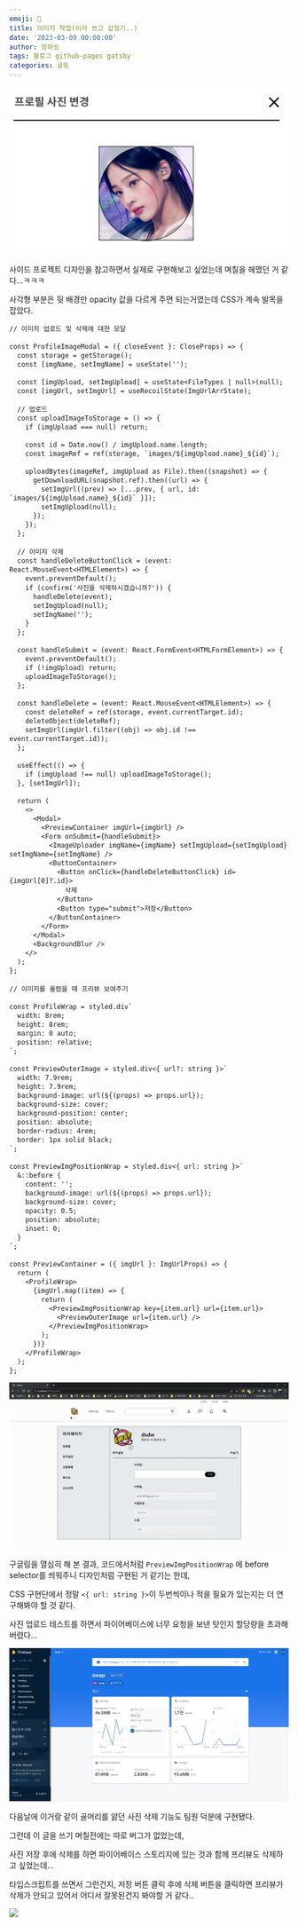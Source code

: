 ```yaml
---
emoji: 🔮
title: 이미지 작업(이라 쓰고 삽질기..)
date: '2023-03-09 00:00:00'
author: 정하승
tags: 블로그 github-pages gatsby
categories: 글또
---
```


<img src='../../assets/profilechange.png' />

<br />

사이드 프로젝트 디자인을 참고하면서 실제로 구현해보고 싶었는데 며칠을 헤맸던 거 같다...ㅋㅋㅋ

사각형 부분은 뒷 배경만 opacity 값을 다르게 주면 되는거였는데 CSS가 계속 발목을 잡았다.

```tsx
// 이미지 업로드 및 삭제에 대한 모달

const ProfileImageModal = ({ closeEvent }: CloseProps) => {
  const storage = getStorage();
  const [imgName, setImgName] = useState('');

  const [imgUpload, setImgUpload] = useState<FileTypes | null>(null);
  const [imgUrl, setImgUrl] = useRecoilState(ImgUrlArrState);

  // 업로드
  const uploadImageToStorage = () => {
    if (imgUpload === null) return;

    const id = Date.now() / imgUpload.name.length;
    const imageRef = ref(storage, `images/${imgUpload.name}_${id}`);

    uploadBytes(imageRef, imgUpload as File).then((snapshot) => {
      getDownloadURL(snapshot.ref).then((url) => {
        setImgUrl((prev) => [...prev, { url, id: `images/${imgUpload.name}_${id}` }]);
        setImgUpload(null);
      });
    });
  };

  // 이미지 삭제
  const handleDeleteButtonClick = (event: React.MouseEvent<HTMLElement>) => {
    event.preventDefault();
    if (confirm('사진을 삭제하시겠습니까?')) {
      handleDelete(event);
      setImgUpload(null);
      setImgName('');
    }
  };

  const handleSubmit = (event: React.FormEvent<HTMLFormElement>) => {
    event.preventDefault();
    if (!imgUpload) return;
    uploadImageToStorage();
  };

  const handleDelete = (event: React.MouseEvent<HTMLElement>) => {
    const deleteRef = ref(storage, event.currentTarget.id);
    deleteObject(deleteRef);
    setImgUrl(imgUrl.filter((obj) => obj.id !== event.currentTarget.id));
  };

  useEffect(() => {
    if (imgUpload !== null) uploadImageToStorage();
  }, [setImgUrl]);

  return (
    <>
      <Modal>
        <PreviewContainer imgUrl={imgUrl} />
        <Form onSubmit={handleSubmit}>
          <ImageUploader imgName={imgName} setImgUpload={setImgUpload} setImgName={setImgName} />
          <ButtonContainer>
            <Button onClick={handleDeleteButtonClick} id={imgUrl[0]?.id}>
              삭제
            </Button>
            <Button type="submit">저장</Button>
          </ButtonContainer>
        </Form>
      </Modal>
      <BackgroundBlur />
    </>
  );
};

// 이미지를 올렸을 때 프리뷰 보여주기

const ProfileWrap = styled.div`
  width: 8rem;
  height: 8rem;
  margin: 0 auto;
  position: relative;
`;

const PreviewOuterImage = styled.div<{ url?: string }>`
  width: 7.9rem;
  height: 7.9rem;
  background-image: url(${(props) => props.url});
  background-size: cover;
  background-position: center;
  position: absolute;
  border-radius: 4rem;
  border: 1px solid black;
`;

const PreviewImgPositionWrap = styled.div<{ url: string }>`
  &::before {
    content: '';
    background-image: url(${(props) => props.url});
    background-size: cover;
    opacity: 0.5;
    position: absolute;
    inset: 0;
  }
`;

const PreviewContainer = ({ imgUrl }: ImgUrlProps) => {
  return (
    <ProfileWrap>
      {imgUrl.map((item) => {
        return (
          <PreviewImgPositionWrap key={item.url} url={item.url}>
            <PreviewOuterImage url={item.url} />
          </PreviewImgPositionWrap>
        );
      })}
    </ProfileWrap>
  );
};
```

<img src='../../assets/profilechangeGIF.gif' />

<br />

구글링을 열심히 해 본 결과, 코드에서처럼 `PreviewImgPositionWrap` 에 before selector를 씌워주니 디자인처럼 구현된 거 같기는 한데,

CSS 구현단에서 정말 `<{ url: string }>`이 두번씩이나 적을 필요가 있는지는 더 연구해봐야 할 것 같다.

사진 업로드 테스트를 하면서 파이어베이스에 너무 요청을 보낸 탓인지 할당량을 초과해버렸다...

<img src='../../assets/KakaoTalk_20230309_002720448.jpg' />

<br />

다음날에 이거랑 같이 골머리를 앓던 사진 삭제 기능도 팀원 덕분에 구현됐다.

그런데 이 글을 쓰기 며칠전에는 따로 버그가 없었는데,

사진 저장 후에 삭제를 하면 파이어베이스 스토리지에 있는 것과 함께 프리뷰도 삭제하고 싶었는데...

타입스크립트를 쓰면서 그런건지, 저장 버튼 클릭 후에 삭제 버튼을 클릭하면 프리뷰가 삭제가 안되고 있어서 어디서 잘못된건지 봐야할 거 같다..

<img src='../../assets/profilechangeGIF2.gif' />

<br />
